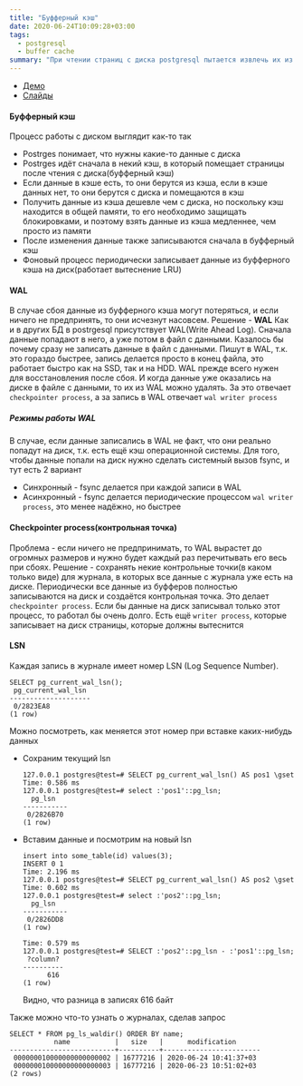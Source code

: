 ```yaml
---
title: "Буфферный кэш"
date: 2020-06-24T10:09:28+03:00
tags:
  - postgresql
  - buffer cache
summary: "При чтении страниц с диска postgresql пытается извлечь их из буфферного кэша, если страниц в кэше нет, то postres читает их с диска и помещает в кэш"
---
```


* [Демо](https://edu.postgrespro.ru/dba1/dba1_06_arch_wal.html)
* [Слайды](https://edu.postgrespro.ru/dba1/dba1_06_arch_wal.pdf)

#### Буфферный кэш
Процесс работы с диском выглядит как-то так
* Postrges понимает, что нужны какие-то данные с диска
* Postrges идёт сначала в некий кэш, в который помещает страницы после чтения с диска(буфферный кэш)
* Если данные в кэше есть, то они берутся из кэша, если в кэше данных нет, то они берутся с диска и помещаются в кэш
* Получить данные из кэша дешевле чем с диска, но поскольку кэш находится в общей памяти, то его необходимо защищать блокировками, и поэтому взять данные из кэша медленнее, чем просто из памяти
* После изменения данные также записываются сначала в буфферный кэш
* Фоновый процесс периодически записывает данные из буфферного кэша на диск(работает вытеснение LRU)

#### WAL 
В случае сбоя данные из буфферного кэша могут потеряться, и если ничего не предпринять, то они исчезнут насовсем.
Решение - **WAL**
Как и в других БД в postrgesql присутствует WAL(Write Ahead Log). Сначала данные попадают в него, а уже потом в файл с данными. 
Казалось бы почему сразу не записать данные в файл с данными. Пишут в WAL, т.к. это гораздо быстрее, запись делается просто в конец файла, это работает быстро как на SSD, так и на HDD.
WAL прежде всего нужен для восстановления после сбоя. И когда данные уже оказались на диске в файле с данными, то их из WAL можно удалять. 
За это отвечает `checkpointer process`, а за запись в WAL отвечает `wal writer process`

##### Режимы работы WAL 
В случае, если данные записались в WAL не факт, что они реально попадут на диск, т.к. есть ещё кэш операционной системы.
Для того, чтобы данные попали на диск нужно сделать системный вызов fsync, и тут есть 2 вариант
* Синхронный - fsync делается при каждой записи в WAL
* Асинхронный - fsync делается периодические процессом `wal writer process`, это менее надёжно, но быстрее

#### Checkpointer process(контрольная точка)
Проблема - если ничего не предпринимать, то WAL вырастет до огромных размеров и нужно будет каждый раз перечитывать его весь при сбоях.
Решение - сохранять некие контрольные точки(в каком только виде) для журнала, в которых все данные с журнала уже есть на диске.
Периодически все данные из буфферов полностью записываются на диск и создаётся контрольная точка.
Это делает `checkpointer process`. Если бы данные на диск записывал только этот процесс, то работал бы очень долго.
Есть ещё `writer process`, которые записывает на диск страницы, которые должны вытеснится 

#### LSN 
Каждая запись в журнале имеет номер LSN (Log Sequence Number). 
```
SELECT pg_current_wal_lsn();
 pg_current_wal_lsn
--------------------
 0/2823EA8
(1 row)
```
Можно посмотреть, как меняется этот номер при вставке каких-нибудь данных
* Сохраним текущий lsn
  ```
  127.0.0.1 postgres@test=# SELECT pg_current_wal_lsn() AS pos1 \gset
  Time: 0.586 ms
  127.0.0.1 postgres@test=# select :'pos1'::pg_lsn;
    pg_lsn
  -----------
   0/2826B70
  (1 row)
  ```
* Вставим данные и посмотрим на новый lsn
  ```
  insert into some_table(id) values(3);
  INSERT 0 1
  Time: 2.196 ms
  127.0.0.1 postgres@test=# SELECT pg_current_wal_lsn() AS pos2 \gset
  Time: 0.602 ms
  127.0.0.1 postgres@test=# select :'pos2'::pg_lsn;
    pg_lsn
  -----------
   0/2826DD8
  (1 row)
   
  Time: 0.579 ms
  127.0.0.1 postgres@test=# SELECT :'pos2'::pg_lsn - :'pos1'::pg_lsn;
   ?column?
  ----------
        616
  (1 row)
  ```
  Видно, что разница в записях 616 байт

Также можно что-то узнать о журналах, сделав запрос
```
SELECT * FROM pg_ls_waldir() ORDER BY name;
           name           |   size   |      modification
--------------------------+----------+------------------------
 000000010000000000000002 | 16777216 | 2020-06-24 10:41:37+03
 000000010000000000000003 | 16777216 | 2020-06-23 10:51:02+03
(2 rows)
 
 ```
